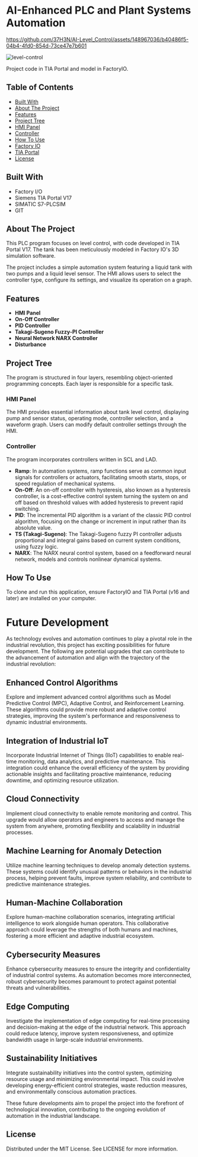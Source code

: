 # AI-Enhanced PLC and Plant Systems Automation




https://github.com/37H3N/AI-Level_Control/assets/148967036/b40486f5-04b4-4fd0-854d-73ce47e7b601


![level-control](https://github.com/37H3N/AI-Level_Control/assets/148967036/f92ba11a-08b3-4f76-92d0-f5def17af896)

Project code in TIA Portal and model in FactoryIO.

## Table of Contents
- [Built With](#built-with)
- [About The Project](#about-the-project)
- [Features](#features)
- [Project Tree](#project-tree)
- [HMI Panel](#hmi-panel)
- [Controller](#controller)
- [How To Use](#how-to-use)
- [Factory IO](#factory-io)
- [TIA Portal](#tia-portal)
- [License](#license)

## Built With
- Factory I/O
- Siemens TIA Portal V17
- SIMATIC S7-PLCSIM
- GIT

## About The Project
This PLC program focuses on level control, with code developed in TIA Portal V17. The tank has been meticulously modeled in Factory IO's 3D simulation software.

The project includes a simple automation system featuring a liquid tank with two pumps and a liquid level sensor. The HMI allows users to select the controller type, configure its settings, and visualize its operation on a graph.

## Features
- **HMI Panel**
- **On-Off Controller**
- **PID Controller**
- **Takagi-Sugeno Fuzzy-PI Controller**
- **Neural Network NARX Controller**
- **Disturbance**

## Project Tree
The program is structured in four layers, resembling object-oriented programming concepts. Each layer is responsible for a specific task.

### HMI Panel
The HMI provides essential information about tank level control, displaying pump and sensor status, operating mode, controller selection, and a waveform graph. Users can modify default controller settings through the HMI.

### Controller
The program incorporates controllers written in SCL and LAD.

- **Ramp**: In automation systems, ramp functions serve as common input signals for controllers or actuators, facilitating smooth starts, stops, or speed regulation of mechanical systems.
- **On-Off**: An on-off controller with hysteresis, also known as a hysteresis controller, is a cost-effective control system turning the system on and off based on threshold values with added hysteresis to prevent rapid switching.
- **PID**: The incremental PID algorithm is a variant of the classic PID control algorithm, focusing on the change or increment in input rather than its absolute value.
- **TS (Takagi-Sugeno)**: The Takagi-Sugeno fuzzy PI controller adjusts proportional and integral gains based on current system conditions, using fuzzy logic.
- **NARX**: The NARX neural control system, based on a feedforward neural network, models and controls nonlinear dynamical systems.

## How To Use
To clone and run this application, ensure FactoryIO and TIA Portal (v16 and later) are installed on your computer.

# Future Development

As technology evolves and automation continues to play a pivotal role in the industrial revolution, this project has exciting possibilities for future development. The following are potential upgrades that can contribute to the advancement of automation and align with the trajectory of the industrial revolution:

## Enhanced Control Algorithms
Explore and implement advanced control algorithms such as Model Predictive Control (MPC), Adaptive Control, and Reinforcement Learning. These algorithms could provide more robust and adaptive control strategies, improving the system's performance and responsiveness to dynamic industrial environments.

## Integration of Industrial IoT
Incorporate Industrial Internet of Things (IIoT) capabilities to enable real-time monitoring, data analytics, and predictive maintenance. This integration could enhance the overall efficiency of the system by providing actionable insights and facilitating proactive maintenance, reducing downtime, and optimizing resource utilization.

## Cloud Connectivity
Implement cloud connectivity to enable remote monitoring and control. This upgrade would allow operators and engineers to access and manage the system from anywhere, promoting flexibility and scalability in industrial processes.

## Machine Learning for Anomaly Detection
Utilize machine learning techniques to develop anomaly detection systems. These systems could identify unusual patterns or behaviors in the industrial process, helping prevent faults, improve system reliability, and contribute to predictive maintenance strategies.

## Human-Machine Collaboration
Explore human-machine collaboration scenarios, integrating artificial intelligence to work alongside human operators. This collaborative approach could leverage the strengths of both humans and machines, fostering a more efficient and adaptive industrial ecosystem.

## Cybersecurity Measures
Enhance cybersecurity measures to ensure the integrity and confidentiality of industrial control systems. As automation becomes more interconnected, robust cybersecurity becomes paramount to protect against potential threats and vulnerabilities.

## Edge Computing
Investigate the implementation of edge computing for real-time processing and decision-making at the edge of the industrial network. This approach could reduce latency, improve system responsiveness, and optimize bandwidth usage in large-scale industrial environments.

## Sustainability Initiatives
Integrate sustainability initiatives into the control system, optimizing resource usage and minimizing environmental impact. This could involve developing energy-efficient control strategies, waste reduction measures, and environmentally conscious automation practices.

These future developments aim to propel the project into the forefront of technological innovation, contributing to the ongoing evolution of automation in the industrial landscape.

## License
Distributed under the MIT License. See LICENSE for more information.

